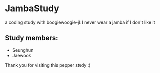 # JambaStudy
a coding study with boogiewoogie-jl: I never wear a jamba if I don't like it

## Study members:
- Seunghun
- Jaewook

Thank you for visiting this pepper study :)

